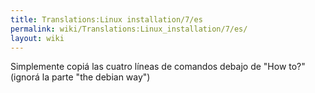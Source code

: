 ```yaml
---
title: Translations:Linux installation/7/es
permalink: wiki/Translations:Linux_installation/7/es/
layout: wiki
---
```


Simplemente copiá las cuatro líneas de comandos debajo de "How to?"
(ignorá la parte "the debian way")
